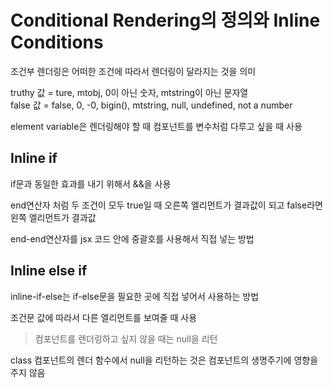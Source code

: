 # Conditional Rendering의 정의와 Inline Conditions
조건부 렌더링은 어떠한 조건에 따라서 렌더링이 달라지는 것을 의미

truthy 값 = ture, mtobj, 0이 아닌 숫자, mtstring이 아닌 문자열<br>
false 값 = false, 0, -0, bigin(), mtstring, null, undefined, not a number

element variable은 렌더링해야 할 때 컴포넌트를 변수처럼 다루고 싶을 때 사용

## Inline if
if문과 동일한 효과를 내기 위해서 &&을 사용

end연산자 처럼 두 조건이 모두 true일 때 오른쪽 엘리먼트가 결과값이 되고 false라면 왼쪽 엘리먼트가 결과값

end-end연산자를 jsx 코드 안에 중괄호를 사용해서 직접 넣는 방법

## Inline else if
inline-if-else는 if-else문을 필요한 곳에 직접 넣어서 사용하는 방법

조건문 값에 따라서 다른 엘리먼트를 보여줄 때 사용


> 컴포넌트를 렌더링하고 싶지 않을 때는 null을 리턴

class 컴포넌트의 렌더 함수에서 null을 리턴하는 것은 컴포넌트의 생명주기에 영향을 주지 않음
